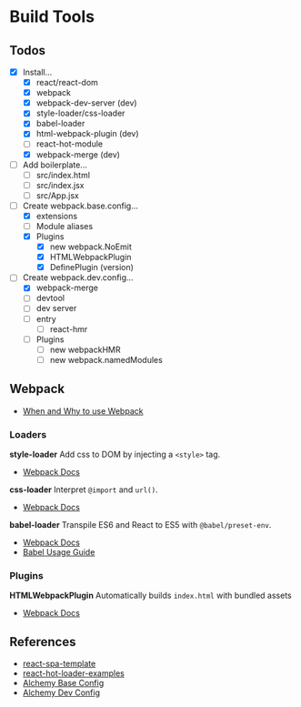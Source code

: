 # Build Tools

## Todos
- [x] Install...
    + [x] react/react-dom
    + [x] webpack
    + [x] webpack-dev-server (dev)
    + [x] style-loader/css-loader
    + [x] babel-loader
    + [x] html-webpack-plugin (dev)
    + [ ] react-hot-module
    + [x] webpack-merge (dev)
- [ ] Add boilerplate...
    + [ ] src/index.html
    + [ ] src/index.jsx
    + [ ] src/App.jsx
- [ ] Create webpack.base.config...
    + [x] extensions
    + [ ] Module aliases
    + [x] Plugins
        * [x] new webpack.NoEmit
        * [x] HTMLWebpackPlugin
        * [x] DefinePlugin (version)
- [ ] Create webpack.dev.config...
    + [x] webpack-merge
    + [ ] devtool
    + [ ] dev server
    + [ ] entry
        * [ ] react-hmr
    + [ ] Plugins
        * [ ] new webpackHMR
        * [ ] new webpack.namedModules

## Webpack
- [When and Why to use Webpack](https://blog.andrewray.me/webpack-when-to-use-and-why/)

### Loaders
**style-loader**
Add css to DOM by injecting a `<style>` tag.
- [Webpack Docs](https://webpack.js.org/loaders/style-loader/)

**css-loader**
Interpret `@import` and `url()`.
- [Webpack Docs](https://webpack.js.org/loaders/css-loader/)

**babel-loader**
Transpile ES6 and React to ES5 with `@babel/preset-env`.
- [Webpack Docs](https://webpack.js.org/loaders/babel-loader/)
- [Babel Usage Guide](https://babeljs.io/docs/en/usage)

### Plugins
**HTMLWebpackPlugin**
Automatically builds `index.html` with bundled assets
- [Webpack Docs](https://webpack.js.org/plugins/html-webpack-plugin/)

## References
- [react-spa-template](https://github.com/meetajhu/react-spa-template)
- [react-hot-loader-examples](https://github.com/gaearon/react-hot-loader/tree/master/examples/webpack-modern)
- [Alchemy Base Config](https://github.com/daostack/alchemy/blob/dev/webpack.dev.config.js)
- [Alchemy Dev Config](https://github.com/daostack/alchemy/blob/dev/webpack.dev.config.js)

